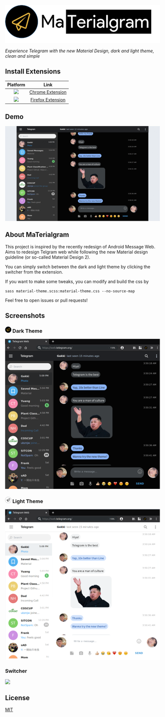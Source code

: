 
<img src="images/banner.png" >

*Experience Telegram with the new Material Design, dark and light theme, clean and simple*

## Install Extensions

|Platform|Link|
|:-:|:-:|
|[<img src = "https://i.imgur.com/zv5G8Ly.png" width="30px">](#TODO)| [Chrome Extension](#TODO)|
|[<img src = "https://i.imgur.com/M6KOVju.png" width="25px">](https://addons.mozilla.org/en-US/firefox/addon/materialgram/)| [Firefox Extension](https://addons.mozilla.org/en-US/firefox/addon/materialgram/)|

## Demo
<img src="images/demo.gif">

## About MaTerialgram
This project is inspired by the recently redesign of Android Message Web. Aims to redesign Telgram web while following the new Material design guideline (or so-called Material Design 2). 

You can simply switch between the dark and light theme by clicking the switcher from the extension.

If you want to make some tweaks, you can modify and build the css by

```
sass material-theme.scss:material-theme.css --no-source-map 
```

Feel free to open issues or pull requests!

## Screenshots

### <img src="icons/icon-dark.png" height="20px"> Dark Theme
<img src="images/dark-theme.png">

### <img src="icons/icon-white.png" height="20px"> Light Theme
<img src="images/light-theme.png">

### Switcher
<img src="https://i.imgur.com/Qdy9nuv.pngg">

## License
[MIT](LICENSE)

